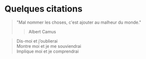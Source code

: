 # Quelques citations

> "Mal nommer les choses, c'est ajouter au malheur du monde."
>> Albert Camus


> Dis-moi et j’oublierai  
> Montre moi et je me souviendrai  
> Implique moi et je comprendrai  

